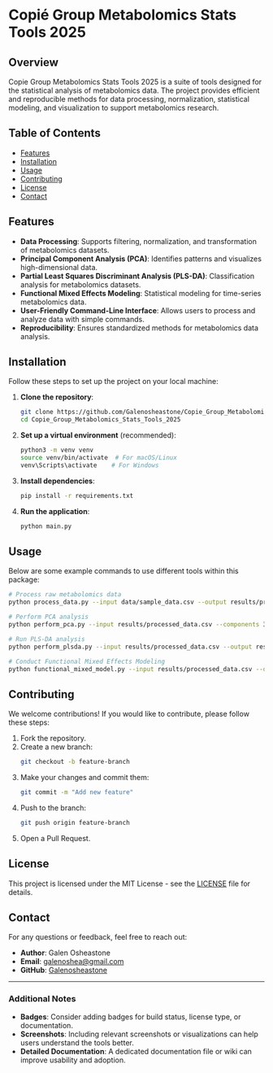 # Copié Group Metabolomics Stats Tools 2025

## Overview

Copie Group Metabolomics Stats Tools 2025 is a suite of tools designed for the statistical analysis of metabolomics data. The project provides efficient and reproducible methods for data processing, normalization, statistical modeling, and visualization to support metabolomics research.

## Table of Contents

- [Features](#features)
- [Installation](#installation)
- [Usage](#usage)
- [Contributing](#contributing)
- [License](#license)
- [Contact](#contact)

## Features

- **Data Processing**: Supports filtering, normalization, and transformation of metabolomics datasets.
- **Principal Component Analysis (PCA)**: Identifies patterns and visualizes high-dimensional data.
- **Partial Least Squares Discriminant Analysis (PLS-DA)**: Classification analysis for metabolomics datasets.
- **Functional Mixed Effects Modeling**: Statistical modeling for time-series metabolomics data.
- **User-Friendly Command-Line Interface**: Allows users to process and analyze data with simple commands.
- **Reproducibility**: Ensures standardized methods for metabolomics data analysis.

## Installation

Follow these steps to set up the project on your local machine:

1. **Clone the repository**:
   ```bash
   git clone https://github.com/Galenosheastone/Copie_Group_Metabolomics_Stats_Tools_2025.git
   cd Copie_Group_Metabolomics_Stats_Tools_2025
   ```

2. **Set up a virtual environment** (recommended):
   ```bash
   python3 -m venv venv
   source venv/bin/activate  # For macOS/Linux
   venv\Scripts\activate    # For Windows
   ```

3. **Install dependencies**:
   ```bash
   pip install -r requirements.txt
   ```

4. **Run the application**:
   ```bash
   python main.py
   ```

## Usage

Below are some example commands to use different tools within this package:

```bash
# Process raw metabolomics data
python process_data.py --input data/sample_data.csv --output results/processed_data.csv

# Perform PCA analysis
python perform_pca.py --input results/processed_data.csv --components 3 --output results/pca_results.csv

# Run PLS-DA analysis
python perform_plsda.py --input results/processed_data.csv --output results/plsda_results.csv

# Conduct Functional Mixed Effects Modeling
python functional_mixed_model.py --input results/processed_data.csv --output results/mixed_model_results.csv
```

## Contributing

We welcome contributions! If you would like to contribute, please follow these steps:

1. Fork the repository.
2. Create a new branch:
   ```bash
   git checkout -b feature-branch
   ```
3. Make your changes and commit them:
   ```bash
   git commit -m "Add new feature"
   ```
4. Push to the branch:
   ```bash
   git push origin feature-branch
   ```
5. Open a Pull Request.

## License

This project is licensed under the MIT License - see the [LICENSE](LICENSE) file for details.

## Contact

For any questions or feedback, feel free to reach out:

- **Author**: Galen Osheastone
- **Email**: [galenoshea@gmail.com](mailto:galenoshea@gmail.com)
- **GitHub**: [Galenosheastone](https://github.com/Galenosheastone)

---

### Additional Notes

- **Badges**: Consider adding badges for build status, license type, or documentation.
- **Screenshots**: Including relevant screenshots or visualizations can help users understand the tools better.
- **Detailed Documentation**: A dedicated documentation file or wiki can improve usability and adoption.

